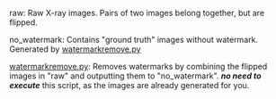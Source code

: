 raw: Raw X-ray images. Pairs of two images belong together, but are flipped.

no_watermark: Contains "ground truth" images without watermark. Generated by [watermarkremove.py](http://watermarkremove.py)

[watermarkremove.py](http://watermarkremove.py): Removes watermarks by combining the flipped images in "raw" and outputting them to "no_watermark". ***no need to execute*** this script, as the images are already generated for you.
